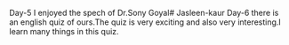 Day-5 I enjoyed the spech of Dr.Sony Goyal# Jasleen-kaur
Day-6 there is an english quiz of ours.The quiz is very exciting and also very interesting.I learn many things in this quiz.
